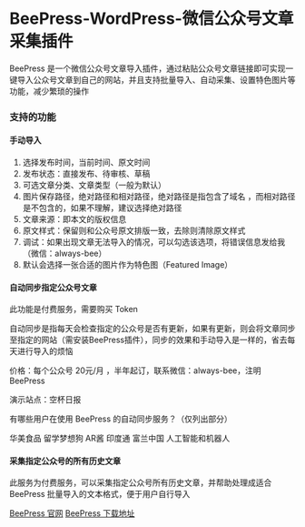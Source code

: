 # BeePress-WordPress-微信公众号文章采集插件
BeePress 是一个微信公众号文章导入插件，通过粘贴公众号文章链接即可实现一键导入公众号文章到自己的网站，并且支持批量导入、自动采集、设置特色图片等功能，减少繁琐的操作

### 支持的功能  
#### 手动导入
1. 选择发布时间，当前时间、原文时间  
2. 发布状态：直接发布、待审核、草稿  
3. 可选文章分类、文章类型（一般为默认）  
4. 图片保存路径，绝对路径和相对路径，绝对路径是指包含了域名 ，而相对路径是不包含的，如果不理解，建议选择绝对路径  
5. 文章来源：即本文的版权信息  
6. 原文样式：保留则和公众号原文排版一致，去除则清除原文样式  
7. 调试：如果出现文章无法导入的情况，可以勾选该选项，将错误信息发给我（微信：always-bee）  
8. 默认会选择一张合适的图片作为特色图（Featured Image）  

#### 自动同步指定公众号文章
此功能是付费服务，需要购买 Token

自动同步是指每天会检查指定的公众号是否有更新，如果有更新，则会将文章同步至指定的网站（需安装BeePress插件），同步的效果和手动导入是一样的，省去每天进行导入的烦恼

价格：每个公众号 20元/月 ，半年起订，联系微信：always-bee，注明 BeePress

演示站点：空杯日报

有哪些用户在使用 BeePress 的自动同步服务？（仅列出部分）

华美食品      留学梦想狗      AR酱     印度通     富兰中国     人工智能和机器人

#### 采集指定公众号的所有历史文章  

此服务为付费服务，可以采集指定公众号所有历史文章，并帮助处理成适合 BeePress 批量导入的文本格式，便于用户自行导入

[BeePress 官网](http://xingyue.artizen.me/beepresspro?utm_source=github)
[BeePress 下载地址](https://wordpress.org/plugins/beepress/)
